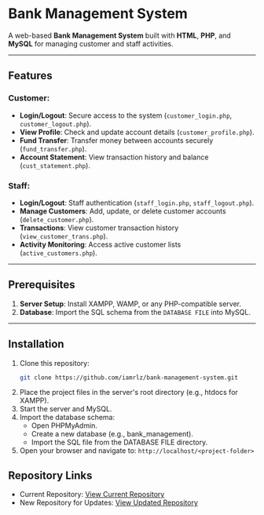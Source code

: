 # Bank Management System

A web-based **Bank Management System** built with **HTML**, **PHP**, and **MySQL** for managing customer and staff activities.

---

## Features

### Customer:
- **Login/Logout**: Secure access to the system (`customer_login.php`, `customer_logout.php`).
- **View Profile**: Check and update account details (`customer_profile.php`).
- **Fund Transfer**: Transfer money between accounts securely (`fund_transfer.php`).
- **Account Statement**: View transaction history and balance (`cust_statement.php`).

### Staff:
- **Login/Logout**: Staff authentication (`staff_login.php`, `staff_logout.php`).
- **Manage Customers**: Add, update, or delete customer accounts (`delete_customer.php`).
- **Transactions**: View customer transaction history (`view_customer_trans.php`).
- **Activity Monitoring**: Access active customer lists (`active_customers.php`).

---

## Prerequisites
1. **Server Setup**: Install XAMPP, WAMP, or any PHP-compatible server.
2. **Database**: Import the SQL schema from the `DATABASE FILE` into MySQL.

---

## Installation
1. Clone this repository:
   ```bash
   git clone https://github.com/iamrlz/bank-management-system.git

2. Place the project files in the server's root directory (e.g., htdocs for XAMPP).
3. Start the server and MySQL.
4. Import the database schema:
    - Open PHPMyAdmin.
    - Create a new database (e.g., bank_management).
    - Import the SQL file from the DATABASE FILE directory.
5. Open your browser and navigate to:
    `http://localhost/<project-folder>`

## Repository Links
- Current Repository: [View Current Repository](https://github.com/iamrlz/bank-management-system)
- New Repository for Updates: [View Updated Repository](https://github.com/iamrlz/bank-management-system-using-php-Updated)

